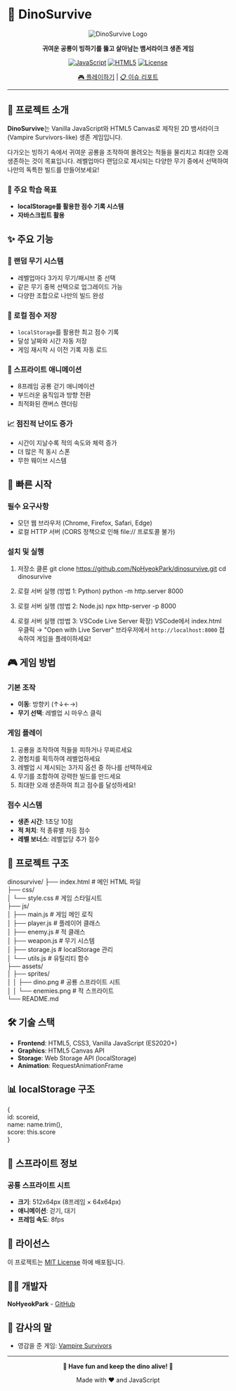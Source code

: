 # 🦕 DinoSurvive

<div align="center">
  
![DinoSurvive Logo](https://via.placeholder.com/400x120/4CAF50/FFFFFF?text=🦕+DinoSurvive)

**귀여운 공룡이 빙하기를 뚫고 살아남는 뱀서라이크 생존 게임**

[![JavaScript](https://img.shields.io/badge/JavaScript-ES2020-yellow.svg)](https://developer.mozilla.org/en-US/docs/Web/JavaScript)
[![HTML5](https://img.shields.io/badge/HTML5-Canvas-orange.svg)](https://developer.mozilla.org/en-US/docs/Web/API/Canvas_API)
[![License](https://img.shields.io/badge/License-MIT-blue.svg)](LICENSE)

[🎮 플레이하기](https://nohyeokpark.github.io/dinosurvive) | [📋 이슈 리포트](https://github.com/NoHyeokPark/dinosurvive/issues)

</div>

---

## 📖 프로젝트 소개

**DinoSurvive**는 Vanilla JavaScript와 HTML5 Canvas로 제작된 2D 뱀서라이크(Vampire Survivors-like) 생존 게임입니다. 

다가오는 빙하기 속에서 귀여운 공룡을 조작하여 몰려오는 적들을 물리치고 최대한 오래 생존하는 것이 목표입니다. 레벨업마다 랜덤으로 제시되는 다양한 무기 중에서 선택하여 나만의 독특한 빌드를 만들어보세요!

### 🎯 주요 학습 목표
- **localStorage를 활용한 점수 기록 시스템**
- **자바스크립트 활용**

## ✨ 주요 기능

### 🎲 랜덤 무기 시스템
- 레벨업마다 3가지 무기/패시브 중 선택
- 같은 무기 중복 선택으로 업그레이드 가능
- 다양한 조합으로 나만의 빌드 완성

### 💾 로컬 점수 저장
- `localStorage`를 활용한 최고 점수 기록
- 달성 날짜와 시간 자동 저장
- 게임 재시작 시 이전 기록 자동 로드

### 🦖 스프라이트 애니메이션
- 8프레임 공룡 걷기 애니메이션
- 부드러운 움직임과 방향 전환
- 최적화된 캔버스 렌더링

### 📈 점진적 난이도 증가
- 시간이 지날수록 적의 속도와 체력 증가
- 더 많은 적 동시 스폰
- 무한 웨이브 시스템

## 🚀 빠른 시작

### 필수 요구사항
- 모던 웹 브라우저 (Chrome, Firefox, Safari, Edge)
- 로컬 HTTP 서버 (CORS 정책으로 인해 file:// 프로토콜 불가)

### 설치 및 실행
1. 저장소 클론
git clone https://github.com/NoHyeokPark/dinosurvive.git
cd dinosurvive

2. 로컬 서버 실행 (방법 1: Python)
python -m http.server 8000

2. 로컬 서버 실행 (방법 2: Node.js)
npx http-server -p 8000

2. 로컬 서버 실행 (방법 3: VSCode Live Server 확장)
VSCode에서 index.html 우클릭 → "Open with Live Server"
브라우저에서 `http://localhost:8000` 접속하여 게임을 플레이하세요!

## 🎮 게임 방법

### 기본 조작
- **이동**: 방향키 (↑↓←→)
- **무기 선택**: 레벨업 시 마우스 클릭

### 게임 플레이
1. 공룡을 조작하여 적들을 피하거나 무찌르세요
2. 경험치를 획득하여 레벨업하세요
3. 레벨업 시 제시되는 3가지 옵션 중 하나를 선택하세요
4. 무기를 조합하여 강력한 빌드를 만드세요
5. 최대한 오래 생존하여 최고 점수를 달성하세요!

### 점수 시스템
- **생존 시간**: 1초당 10점
- **적 처치**: 적 종류별 차등 점수
- **레벨 보너스**: 레벨업당 추가 점수

## 📁 프로젝트 구조

dinosurvive/
├── index.html # 메인 HTML 파일  
├── css/  
│ └── style.css # 게임 스타일시트  
├── js/  
│ ├── main.js # 게임 메인 로직  
│ ├── player.js # 플레이어 클래스  
│ ├── enemy.js # 적 클래스  
│ ├── weapon.js # 무기 시스템  
│ ├── storage.js # localStorage 관리  
│ └── utils.js # 유틸리티 함수  
├── assets/  
│ ├── sprites/  
│ │ ├── dino.png # 공룡 스프라이트 시트  
│ │ └── enemies.png # 적 스프라이트  
└── README.md  


## 🛠️ 기술 스택

- **Frontend**: HTML5, CSS3, Vanilla JavaScript (ES2020+)
- **Graphics**: HTML5 Canvas API
- **Storage**: Web Storage API (localStorage)
- **Animation**: RequestAnimationFrame

## 📊 localStorage 구조

{  
id: scoreid,  
name: name.trim(),  
score: this.score  
}  


## 🎨 스프라이트 정보

### 공룡 스프라이트 시트
- **크기**: 512x64px (8프레임 × 64x64px)
- **애니메이션**: 걷기, 대기
- **프레임 속도**: 8fps

## 📄 라이선스

이 프로젝트는 [MIT License](LICENSE) 하에 배포됩니다.

## 👨‍💻 개발자

**NoHyeokPark** - [GitHub](https://github.com/NoHyeokPark)

## 🙏 감사의 말

- 영감을 준 게임: [Vampire Survivors](https://store.steampowered.com/app/1794680/Vampire_Survivors/)

---

<div align="center">

**🦕 Have fun and keep the dino alive! 🧊**

Made with ❤️ and JavaScript

</div>

